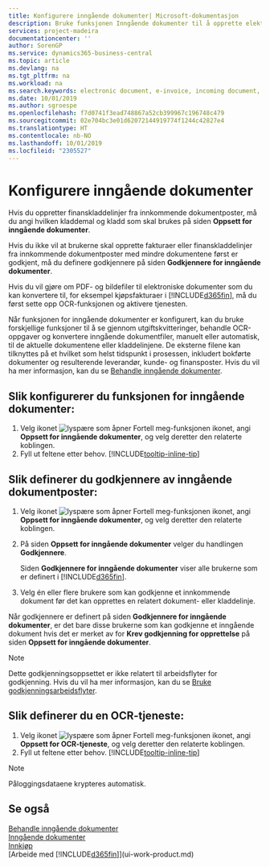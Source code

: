 ```yaml
---
title: Konfigurere inngående dokumenter| Microsoft-dokumentasjon
description: Bruke funksjonen Inngående dokumenter til å opprette elektroniske dokumenter, behandle OCR-oppgaver, importere fakturaer og konvertere bildefiler.
services: project-madeira
documentationcenter: ''
author: SorenGP
ms.service: dynamics365-business-central
ms.topic: article
ms.devlang: na
ms.tgt_pltfrm: na
ms.workload: na
ms.search.keywords: electronic document, e-invoice, incoming document, OCR, ecommerce, document exchange, import invoice
ms.date: 10/01/2019
ms.author: sgroespe
ms.openlocfilehash: f7d0741f3ead748867a52cb399967c196748c479
ms.sourcegitcommit: 02e704bc3e01d62072144919774f1244c42827e4
ms.translationtype: HT
ms.contentlocale: nb-NO
ms.lasthandoff: 10/01/2019
ms.locfileid: "2305527"
---
```

# <a name="set-up-incoming-documents"></a>Konfigurere inngående dokumenter
Hvis du oppretter finanskladdelinjer fra innkommende dokumentposter, må du angi hvilken kladdemal og kladd som skal brukes på siden **Oppsett for inngående dokumenter**.

Hvis du ikke vil at brukerne skal opprette fakturaer eller finanskladdelinjer fra innkommende dokumentposter med mindre dokumentene først er godkjent, må du definere godkjennere på siden **Godkjennere for inngående dokumenter**.

Hvis du vil gjøre om PDF- og bildefiler til elektroniske dokumenter som du kan konvertere til, for eksempel kjøpsfakturaer i [!INCLUDE[d365fin](includes/d365fin_md.md)], må du først sette opp OCR-funksjonen og aktivere tjenesten.

Når funksjonen for inngående dokumenter er konfigurert, kan du bruke forskjellige funksjoner til å se gjennom utgiftskvitteringer, behandle OCR-oppgaver og konvertere inngående dokumentfiler, manuelt eller automatisk, til de aktuelle dokumentene eller kladdelinjene. De eksterne filene kan tilknyttes på et hvilket som helst tidspunkt i prosessen, inkludert bokførte dokumenter og resulterende leverandør, kunde- og finansposter. Hvis du vil ha mer informasjon, kan du se [Behandle inngående dokumenter](across-process-income-documents.md).

## <a name="to-set-up-the-incoming-documents-feature"></a>Slik konfigurerer du funksjonen for inngående dokumenter:
1. Velg ikonet ![lyspære som åpner Fortell meg-funksjonen](media/ui-search/search_small.png "Fortell hva du vil gjøre") ikonet, angi **Oppsett for inngående dokumenter**, og velg deretter den relaterte koblingen.
2. Fyll ut feltene etter behov. [!INCLUDE[tooltip-inline-tip](includes/tooltip-inline-tip_md.md)]

## <a name="to-set-up-approvers-of-incoming-document-records"></a>Slik definerer du godkjennere av inngående dokumentposter:
1. Velg ikonet ![lyspære som åpner Fortell meg-funksjonen](media/ui-search/search_small.png "Fortell hva du vil gjøre") ikonet, angi **Oppsett for inngående dokumenter**, og velg deretter den relaterte koblingen.  
2. På siden **Oppsett for inngående dokumenter** velger du handlingen **Godkjennere**.

    Siden **Godkjennere for inngående dokumenter** viser alle brukerne som er definert i [!INCLUDE[d365fin](includes/d365fin_md.md)].  
3. Velg én eller flere brukere som kan godkjenne et innkommende dokument før det kan opprettes en relatert dokument- eller kladdelinje.

Når godkjennere er definert på siden **Godkjennere for inngående dokumenter**, er det bare disse brukerne som kan godkjenne et inngående dokument hvis det er merket av for **Krev godkjenning for opprettelse** på siden **Oppsett for inngående dokumenter**.

> [!NOTE]  
>   Dette godkjenningsoppsettet er ikke relatert til arbeidsflyter for godkjenning. Hvis du vil ha mer informasjon, kan du se [Bruke godkjenningsarbeidsflyter](across-how-use-approval-workflows.md).

## <a name="to-set-up-an-ocr-service"></a>Slik definerer du en OCR-tjeneste:
1. Velg ikonet ![lyspære som åpner Fortell meg-funksjonen](media/ui-search/search_small.png "Fortell hva du vil gjøre") ikonet, angi **Oppsett for OCR-tjeneste**, og velg deretter den relaterte koblingen.
2. Fyll ut feltene etter behov. [!INCLUDE[tooltip-inline-tip](includes/tooltip-inline-tip_md.md)]

> [!NOTE]  
> Påloggingsdataene krypteres automatisk.

## <a name="see-also"></a>Se også
[Behandle inngående dokumenter](across-process-income-documents.md)  
[Inngående dokumenter](across-income-documents.md)  
[Innkjøp](purchasing-manage-purchasing.md)  
[Arbeide med [!INCLUDE[d365fin](includes/d365fin_md.md)]](ui-work-product.md)
